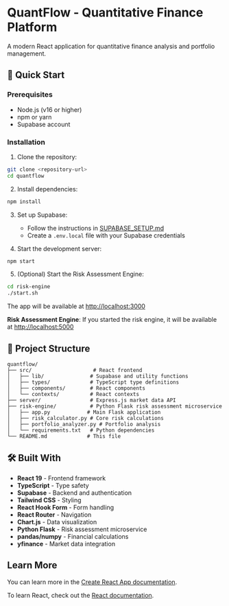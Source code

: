 # QuantFlow - Quantitative Finance Platform

A modern React application for quantitative finance analysis and portfolio management.

## 🚀 Quick Start

### Prerequisites
- Node.js (v16 or higher)
- npm or yarn
- Supabase account

### Installation

1. Clone the repository:
```bash
git clone <repository-url>
cd quantflow
```

2. Install dependencies:
```bash
npm install
```

3. Set up Supabase:
   - Follow the instructions in [SUPABASE_SETUP.md](./SUPABASE_SETUP.md)
   - Create a `.env.local` file with your Supabase credentials

4. Start the development server:
```bash
npm start
```

5. (Optional) Start the Risk Assessment Engine:
```bash
cd risk-engine
./start.sh
```

The app will be available at [http://localhost:3000](http://localhost:3000)

**Risk Assessment Engine**: If you started the risk engine, it will be available at [http://localhost:5000](http://localhost:5000)

## 🔧 Project Structure

```
quantflow/
├── src/                    # React frontend
│   ├── lib/               # Supabase and utility functions
│   ├── types/             # TypeScript type definitions
│   ├── components/        # React components
│   └── contexts/          # React contexts
├── server/                # Express.js market data API
├── risk-engine/           # Python Flask risk assessment microservice
│   ├── app.py            # Main Flask application
│   ├── risk_calculator.py # Core risk calculations
│   ├── portfolio_analyzer.py # Portfolio analysis
│   └── requirements.txt   # Python dependencies
└── README.md             # This file
```

## 🛠️ Built With

- **React 19** - Frontend framework
- **TypeScript** - Type safety
- **Supabase** - Backend and authentication
- **Tailwind CSS** - Styling
- **React Hook Form** - Form handling
- **React Router** - Navigation
- **Chart.js** - Data visualization
- **Python Flask** - Risk assessment microservice
- **pandas/numpy** - Financial calculations
- **yfinance** - Market data integration

## Learn More

You can learn more in the [Create React App documentation](https://facebook.github.io/create-react-app/docs/getting-started).

To learn React, check out the [React documentation](https://reactjs.org/).
